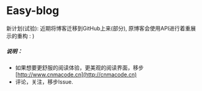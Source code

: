 # Easy-blog
新计划(试验): 近期将博客迁移到GitHub上来(部分), 原博客会使用API进行着重展示的重构 : )

##### 说明：

* 如果想要更舒服的阅读体验，更美观的阅读界面，移步[http://www.cnmacode.cn](http://cnmacode.cn)
* 评论，关注，移步Issue.